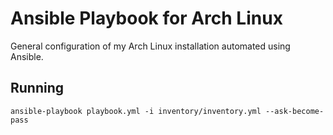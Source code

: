 # Ansible Playbook for Arch Linux

General configuration of my Arch Linux installation automated using Ansible.

## Running

```
ansible-playbook playbook.yml -i inventory/inventory.yml --ask-become-pass
```
